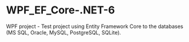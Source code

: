 # WPF_EF_Core-.NET-6
WPF project - Test project using Entity Framework Core to the databases (MS SQL, Oracle, MySQL, PostgreSQL, SQLite).

